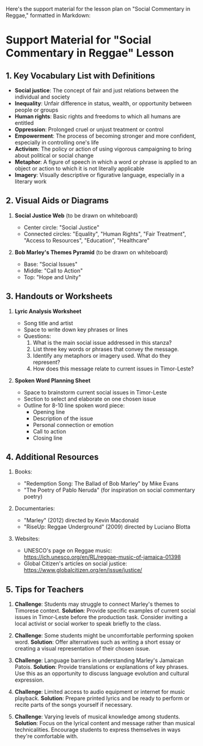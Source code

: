Here's the support material for the lesson plan on "Social Commentary in Reggae," formatted in Markdown:

# Support Material for "Social Commentary in Reggae" Lesson

## 1. Key Vocabulary List with Definitions

- **Social justice**: The concept of fair and just relations between the individual and society
- **Inequality**: Unfair difference in status, wealth, or opportunity between people or groups
- **Human rights**: Basic rights and freedoms to which all humans are entitled
- **Oppression**: Prolonged cruel or unjust treatment or control
- **Empowerment**: The process of becoming stronger and more confident, especially in controlling one's life
- **Activism**: The policy or action of using vigorous campaigning to bring about political or social change
- **Metaphor**: A figure of speech in which a word or phrase is applied to an object or action to which it is not literally applicable
- **Imagery**: Visually descriptive or figurative language, especially in a literary work

## 2. Visual Aids or Diagrams

1. **Social Justice Web** (to be drawn on whiteboard)
   - Center circle: "Social Justice"
   - Connected circles: "Equality", "Human Rights", "Fair Treatment", "Access to Resources", "Education", "Healthcare"

2. **Bob Marley's Themes Pyramid** (to be drawn on whiteboard)
   - Base: "Social Issues"
   - Middle: "Call to Action"
   - Top: "Hope and Unity"

## 3. Handouts or Worksheets

1. **Lyric Analysis Worksheet**
   - Song title and artist
   - Space to write down key phrases or lines
   - Questions:
     1. What is the main social issue addressed in this stanza?
     2. List three key words or phrases that convey the message.
     3. Identify any metaphors or imagery used. What do they represent?
     4. How does this message relate to current issues in Timor-Leste?

2. **Spoken Word Planning Sheet**
   - Space to brainstorm current social issues in Timor-Leste
   - Section to select and elaborate on one chosen issue
   - Outline for 8-10 line spoken word piece:
     - Opening line
     - Description of the issue
     - Personal connection or emotion
     - Call to action
     - Closing line

## 4. Additional Resources

1. Books:
   - "Redemption Song: The Ballad of Bob Marley" by Mike Evans
   - "The Poetry of Pablo Neruda" (for inspiration on social commentary poetry)

2. Documentaries:
   - "Marley" (2012) directed by Kevin Macdonald
   - "RiseUp: Reggae Underground" (2009) directed by Luciano Blotta

3. Websites:
   - UNESCO's page on Reggae music: https://ich.unesco.org/en/RL/reggae-music-of-jamaica-01398
   - Global Citizen's articles on social justice: https://www.globalcitizen.org/en/issue/justice/

## 5. Tips for Teachers

1. **Challenge**: Students may struggle to connect Marley's themes to Timorese context.
   **Solution**: Provide specific examples of current social issues in Timor-Leste before the production task. Consider inviting a local activist or social worker to speak briefly to the class.

2. **Challenge**: Some students might be uncomfortable performing spoken word.
   **Solution**: Offer alternatives such as writing a short essay or creating a visual representation of their chosen issue.

3. **Challenge**: Language barriers in understanding Marley's Jamaican Patois.
   **Solution**: Provide translations or explanations of key phrases. Use this as an opportunity to discuss language evolution and cultural expression.

4. **Challenge**: Limited access to audio equipment or internet for music playback.
   **Solution**: Prepare printed lyrics and be ready to perform or recite parts of the songs yourself if necessary.

5. **Challenge**: Varying levels of musical knowledge among students.
   **Solution**: Focus on the lyrical content and message rather than musical technicalities. Encourage students to express themselves in ways they're comfortable with.